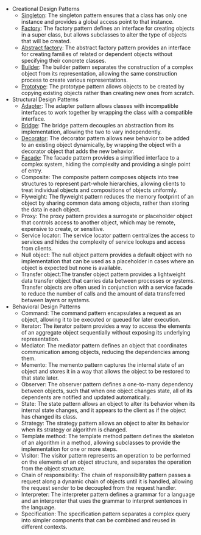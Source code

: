 - Creational Design Patterns
  - [Singleton](singleton.md): The singleton pattern ensures that a class has only one instance and provides a global access point to that instance.
  - [Factory](https://github.com/TheodorosKarropoulos/software.engineer.resources/blob/main/DesignPatterns/factory.md): The factory pattern defines an interface for creating objects in a super class, but allows subclasses to alter the type of objects that will be created.
  - [Abstract factory](https://github.com/TheodorosKarropoulos/software.engineer.resources/blob/main/DesignPatterns/abstract.factory.md): The abstract factory pattern provides an interface for creating families of related or dependent objects without specifying their concrete classes.
  - [Builder](https://github.com/TheodorosKarropoulos/software.engineer.resources/blob/main/DesignPatterns/builder.md): The builder pattern separates the construction of a complex object from its representation, allowing the same construction process to create various representations.
  - [Prototype](https://github.com/TheodorosKarropoulos/software.engineer.resources/blob/main/DesignPatterns/prototype.md): The prototype pattern allows objects to be created by copying existing objects rather than creating new ones from scratch.
- Structural Design Patterns
  - [Adapter](https://github.com/TheodorosKarropoulos/software.engineer.resources/blob/main/DesignPatterns/adapter.md): The adapter pattern allows classes with incompatible interfaces to work together by wrapping the class with a compatible interface.
  - [Bridge](https://github.com/TheodorosKarropoulos/software.engineer.resources/blob/main/DesignPatterns/bridge.md): The bridge pattern decouples an abstraction from its implementation, allowing the two to vary independently.
  - [Decorator](https://github.com/TheodorosKarropoulos/software.engineer.resources/blob/main/DesignPatterns/decorator.md): The decorator pattern allows new behavior to be added to an existing object dynamically, by wrapping the object with a decorator object that adds the new behavior.
  - [Facade](https://github.com/TheodorosKarropoulos/software.engineer.resources/blob/main/DesignPatterns/facade.md): The facade pattern provides a simplified interface to a complex system, hiding the complexity and providing a single point of entry.
  - Composite: The composite pattern composes objects into tree structures to represent part-whole hierarchies, allowing clients to treat individual objects and compositions of objects uniformly.
  - Flyweight: The flyweight pattern reduces the memory footprint of an object by sharing common data among objects, rather than storing the data in each object.
  - Proxy: The proxy pattern provides a surrogate or placeholder object that controls access to another object, which may be remote, expensive to create, or sensitive.
  - Service locator: The service locator pattern centralizes the access to services and hides the complexity of service lookups and access from clients.
  - Null object: The null object pattern provides a default object with no implementation that can be used as a placeholder in cases where an object is expected but none is available.
  - Transfer object:The transfer object pattern provides a lightweight data transfer object that carries data between processes or systems. Transfer objects are often used in conjunction with a service facade to reduce the number of calls and the amount of data transferred between layers or systems.
- Behavioral Design Patterns
  - Command: The command pattern encapsulates a request as an object, allowing it to be executed or queued for later execution.
  - Iterator: The iterator pattern provides a way to access the elements of an aggregate object sequentially without exposing its underlying representation.
  - Mediator: The mediator pattern defines an object that coordinates communication among objects, reducing the dependencies among them.
  - Memento: The memento pattern captures the internal state of an object and stores it in a way that allows the object to be restored to that state later.
  - Observer: The observer pattern defines a one-to-many dependency between objects, such that when one object changes state, all of its dependents are notified and updated automatically.
  - State: The state pattern allows an object to alter its behavior when its internal state changes, and it appears to the client as if the object has changed its class.
  - Strategy: The strategy pattern allows an object to alter its behavior when its strategy or algorithm is changed.
  - Template method: The template method pattern defines the skeleton of an algorithm in a method, allowing subclasses to provide the implementation for one or more steps.
  - Visitor: The visitor pattern represents an operation to be performed on the elements of an object structure, and separates the operation from the object structure.
  - Chain of responsibility: The chain of responsibility pattern passes a request along a dynamic chain of objects until it is handled, allowing the request sender to be decoupled from the request handler.
  - Interpreter: The interpreter pattern defines a grammar for a language and an interpreter that uses the grammar to interpret sentences in the language.
  - Specification: The specification pattern separates a complex query into simpler components that can be combined and reused in different contexts.
